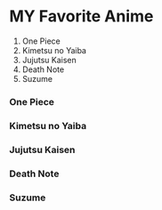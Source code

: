 # **MY Favorite Anime**
1.  One Piece
2.  Kimetsu no Yaiba
3.  Jujutsu Kaisen
4.  Death Note
5.  Suzume
###  One Piece
###  Kimetsu no Yaiba
###   Jujutsu Kaisen
###  Death Note
###  Suzume
